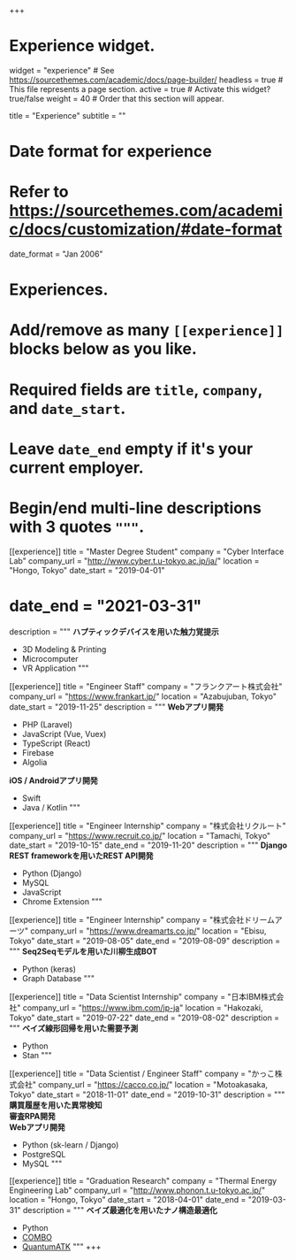 +++
# Experience widget.
widget = "experience"  # See https://sourcethemes.com/academic/docs/page-builder/
headless = true  # This file represents a page section.
active = true  # Activate this widget? true/false
weight = 40  # Order that this section will appear.

title = "Experience"
subtitle = ""

# Date format for experience
#   Refer to https://sourcethemes.com/academic/docs/customization/#date-format
date_format = "Jan 2006"

# Experiences.
#   Add/remove as many `[[experience]]` blocks below as you like.
#   Required fields are `title`, `company`, and `date_start`.
#   Leave `date_end` empty if it's your current employer.
#   Begin/end multi-line descriptions with 3 quotes `"""`.
[[experience]]
  title = "Master Degree Student"
  company = "Cyber Interface Lab"
  company_url = "http://www.cyber.t.u-tokyo.ac.jp/ja/"
  location = "Hongo, Tokyo"
  date_start = "2019-04-01"
  # date_end = "2021-03-31"
  description = """
  **ハプティックデバイスを用いた触力覚提示**

  - 3D Modeling & Printing
  - Microcomputer
  - VR Application
  """

[[experience]]
  title = "Engineer Staff"
  company = "フランクアート株式会社"
  company_url = "https://www.frankart.jp/"
  location = "Azabujuban, Tokyo"
  date_start = "2019-11-25"
  description = """
  **Webアプリ開発**

  - PHP (Laravel)
  - JavaScript (Vue, Vuex)
  - TypeScript (React)
  - Firebase
  - Algolia

  **iOS / Androidアプリ開発**

  - Swift
  - Java / Kotlin
  """

[[experience]]
  title = "Engineer Internship"
  company = "株式会社リクルート"
  company_url = "https://www.recruit.co.jp/"
  location = "Tamachi, Tokyo"
  date_start = "2019-10-15"
  date_end = "2019-11-20"
  description = """
  **Django REST frameworkを用いたREST API開発**

  - Python (Django)
  - MySQL
  - JavaScript
  - Chrome Extension
  """

[[experience]]
  title = "Engineer Internship"
  company = "株式会社ドリームアーツ"
  company_url = "https://www.dreamarts.co.jp/"
  location = "Ebisu, Tokyo"
  date_start = "2019-08-05"
  date_end = "2019-08-09"
  description = """
  **Seq2Seqモデルを用いた川柳生成BOT**

  - Python (keras)
  - Graph Database
  """

[[experience]]
  title = "Data Scientist Internship"
  company = "日本IBM株式会社"
  company_url = "https://www.ibm.com/jp-ja"
  location = "Hakozaki, Tokyo"
  date_start = "2019-07-22"
  date_end = "2019-08-02"
  description = """
  **ベイズ線形回帰を用いた需要予測**

  - Python
  - Stan
  """

[[experience]]
  title = "Data Scientist / Engineer Staff"
  company = "かっこ株式会社"
  company_url = "https://cacco.co.jp/"
  location = "Motoakasaka, Tokyo"
  date_start = "2018-11-01"
  date_end = "2019-10-31"
  description = """
  **購買履歴を用いた異常検知**  
  **審査RPA開発**  
  **Webアプリ開発**

  * Python (sk-learn / Django)
  * PostgreSQL
  * MySQL
  """

[[experience]]
  title = "Graduation Research"
  company = "Thermal Energy Engineering Lab"
  company_url = "http://www.phonon.t.u-tokyo.ac.jp/"
  location = "Hongo, Tokyo"
  date_start = "2018-04-01"
  date_end = "2019-03-31"
  description = """
  **ベイズ最適化を用いたナノ構造最適化**

  * Python
  * [COMBO](https://github.com/tsudalab/combo)
  * [QuantumATK](https://www.synopsys.com/silicon/quantumatk.html)
  """
+++
